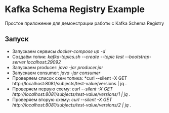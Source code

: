 # Kafka Schema Registry Example

Простое приложение для демонстрации работы с Kafka Schema Registry

## Запуск

* Запускаем сервисы *docker-compose up -d*
* Создаём топик: *kafka-topics.sh --create --topic test --bootstrap-server localhost:29092*
* Запускаем producer: *java -jar producer.jar*
* Запускаем consumer: *java -jar consumer*
* Проверяем список схем топика: *curl --silent -X GET http://localhost:8081/subjects/test-value/versions | jq .
* Проверяем первую схему: *curl --silent -X GET http://localhost:8081/subjects/test-value/versions/1 | jq .* 
* Проверяем вторую схему: *curl --silent -X GET http://localhost:8081/subjects/test-value/versions/2 | jq .* 